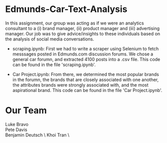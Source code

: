 # Edmunds-Car-Text-Analysis

In this assignment, our group was acting as if we were an analytics consultant to a (i) brand manager, (ii) product manager and (iii) advertising manager. Our job was to give advice/insights to these individuals based on the analysis of social media conversations. 

- scraping.ipynb:
First we had to write a scraper using Selenium to fetch messsages posted in Edmunds.com discussion forums. We chose a general car forumn, and extracted 4100 posts into a .csv file. This code can be found in the file 'scraping.ipynb'. 

- Car Project.ipynb:
From there, we determined the most popular brands in the forumn, the brands that are closely associated with one another, the attributes brands were strongly associated with, and the most aspirational brand. This code can be found in the file 'Car Project.ipynb'.

# Our Team
Luke Bravo \
Pete Davis \
Benjamin Deutsch \ 
Khoi Tran \

